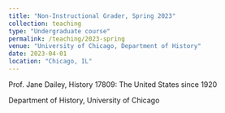 ```yaml
---
title: "Non-Instructional Grader, Spring 2023"
collection: teaching
type: "Undergraduate course"
permalink: /teaching/2023-spring
venue: "University of Chicago, Department of History"
date: 2023-04-01
location: "Chicago, IL"
---
```



Prof. Jane Dailey, History 17809: The United States since 1920

Department of History, University of Chicago